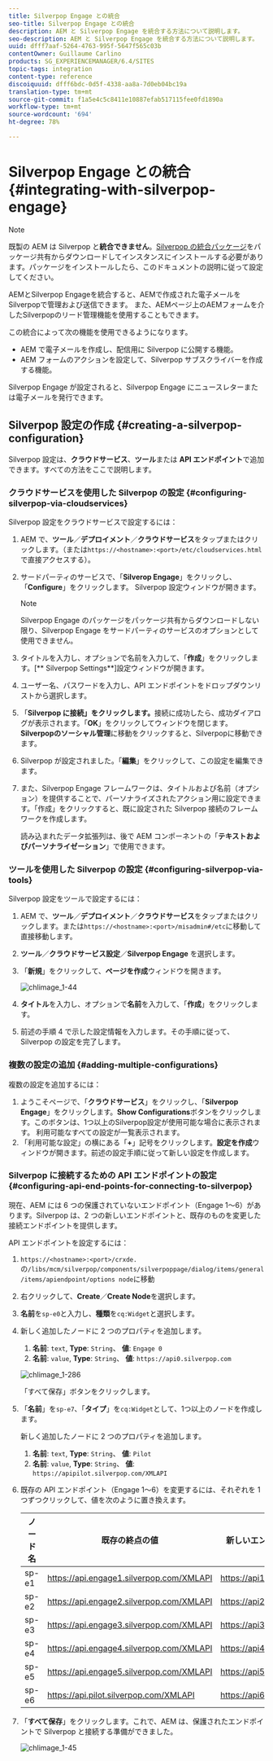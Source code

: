 ```yaml
---
title: Silverpop Engage との統合
seo-title: Silverpop Engage との統合
description: AEM と Silverpop Engage を統合する方法について説明します。
seo-description: AEM と Silverpop Engage を統合する方法について説明します。
uuid: dfff7aaf-5264-4763-995f-5647f565c03b
contentOwner: Guillaume Carlino
products: SG_EXPERIENCEMANAGER/6.4/SITES
topic-tags: integration
content-type: reference
discoiquuid: dfff6bdc-0d5f-4338-aa8a-7d0eb04bc19a
translation-type: tm+mt
source-git-commit: f1a5e4c5c8411e10887efab517115fee0fd1890a
workflow-type: tm+mt
source-wordcount: '694'
ht-degree: 78%

---
```



# Silverpop Engage との統合{#integrating-with-silverpop-engage}

>[!NOTE]
>
>既製の AEM は Silverpop と&#x200B;**統合できません**。[Silverpop の統合パッケージ](https://www.adobeaemcloud.com/content/marketplace/marketplaceProxy.html?packagePath=/content/companies/public/adobe/packages/aem620/product/cq-mcm-integrations-silverpop-content)をパッケージ共有からダウンロードしてインスタンスにインストールする必要があります。パッケージをインストールしたら、このドキュメントの説明に従って設定してください。

AEMとSilverpop Engageを統合すると、AEMで作成された電子メールをSilverpopで管理および送信できます。 また、AEMページ上のAEMフォームを介したSilverpopのリード管理機能を使用することもできます。

この統合によって次の機能を使用できるようになります。

* AEM で電子メールを作成し、配信用に Silverpop に公開する機能。
* AEM フォームのアクションを設定して、Silverpop サブスクライバーを作成する機能。

Silverpop Engage が設定されると、Silverpop Engage にニュースレターまたは電子メールを発行できます。

## Silverpop 設定の作成 {#creating-a-silverpop-configuration}

Silverpop 設定は、**クラウドサービス**、**ツール**&#x200B;または **API エンドポイント**&#x200B;で追加できます。すべての方法をここで説明します。

### クラウドサービスを使用した Silverpop の設定  {#configuring-silverpop-via-cloudservices}

Silverpop 設定をクラウドサービスで設定するには：

1. AEM で、**ツール**／**デプロイメント**／**クラウドサービス**&#x200B;をタップまたはクリックします。（または`https://<hostname>:<port>/etc/cloudservices.html`で直接アクセスする）。
1. サードパーティのサービスで、「**Silverop Engage**」をクリックし、「**Configure**」をクリックします。 Silverpop 設定ウィンドウが開きます。

   >[!NOTE]
   >
   >Silverpop Engage のパッケージをパッケージ共有からダウンロードしない限り、Silverpop Engage をサードパーティのサービスのオプションとして使用できません。

1. タイトルを入力し、オプションで名前を入力して、「**作成**」をクリックします。[** Silverpop Settings**]設定ウィンドウが開きます。
1. ユーザー名、パスワードを入力し、API エンドポイントをドロップダウンリストから選択します。
1. 「**Silverpop に接続」をクリックします。**&#x200B;接続に成功したら、成功ダイアログが表示されます。「**OK**」をクリックしてウィンドウを閉じます。**Silverpopのソーシャル管理**&#x200B;に移動をクリックすると、Silverpopに移動できます。
1. Silverpop が設定されました。「**編集**」をクリックして、この設定を編集できます。
1. また、Silverpop Engage フレームワークは、タイトルおよび名前（オプション）を提供することで、パーソナライズされたアクション用に設定できます。「作成」をクリックすると、既に設定された Silverpop 接続のフレームワークを作成します。

   読み込まれたデータ拡張列は、後で AEM コンポーネントの「**テキストおよびパーソナライゼーション**」で使用できます。

### ツールを使用した Silverpop の設定 {#configuring-silverpop-via-tools}

Silverpop 設定をツールで設定するには：

1. AEM で、**ツール**／**デプロイメント**／**クラウドサービス**&#x200B;をタップまたはクリックします。または`https://<hostname>:<port>/misadmin#/etc`に移動して直接移動します。
1. **ツール**／**クラウドサービス設定**／**Silverpop Engage** を選択します。
1. 「**新規**」をクリックして、**ページを作成**&#x200B;ウィンドウを開きます。

   ![chlimage_1-44](assets/chlimage_1-44.jpeg)

1. **タイトル**&#x200B;を入力し、オプションで&#x200B;**名前**&#x200B;を入力して、「**作成**」をクリックします。
1. 前述の手順 4 で示した設定情報を入力します。その手順に従って、Silverpop の設定を完了します。

### 複数の設定の追加  {#adding-multiple-configurations}

複数の設定を追加するには：

1. ようこそページで、「**クラウドサービス**」をクリックし、「**Silverpop Engage**」をクリックします。**Show Configurations**&#x200B;ボタンをクリックします。このボタンは、1つ以上のSilverpop設定が使用可能な場合に表示されます。 利用可能なすべての設定が一覧表示されます。
1. 「利用可能な設定」の横にある「**+**」記号をクリックします。**設定を作成**&#x200B;ウィンドウが開きます。前述の設定手順に従って新しい設定を作成します。

### Silverpop に接続するための API エンドポイントの設定  {#configuring-api-end-points-for-connecting-to-silverpop}

現在、AEM には 6 つの保護されていないエンドポイント（Engage 1～6）があります。Silverpop は、2 つの新しいエンドポイントと、既存のものを変更した接続エンドポイントを提供します。

API エンドポイントを設定するには：

1. `https://<hostname>:<port>/crxde.`の`/libs/mcm/silverpop/components/silverpoppage/dialog/items/general/items/apiendpoint/options node`に移動
1. 右クリックして、**Create**／**Create Node**&#x200B;を選択します。
1. **名前**&#x200B;を`sp-e0`と入力し、**種類**&#x200B;を`cq:Widget`と選択します。
1. 新しく追加したノードに 2 つのプロパティを追加します。

   1. **名前**: `text`,  **Type**: `String`、 **値**:  `Engage 0`
   1. **名前**: `value`,  **Type**: `String`、 **値**:  `https://api0.silverpop.com`

   ![chlimage_1-286](assets/chlimage_1-286.png)

   「すべて保存」ボタンをクリックします。

1. 「**名前**」を`sp-e7`、「**タイプ**」を`cq:Widget`として、1つ以上のノードを作成します。

   新しく追加したノードに 2 つのプロパティを追加します。

   1. **名前**: `text`,  **Type**: `String`、 **値**:  `Pilot`
   1. **名前**: `value`,  **Type**: `String`、 **値**:  `https://apipilot.silverpop.com/XMLAPI`

1. 既存の API エンドポイント（Engage 1～6）を変更するには、それぞれを 1 つずつクリックして、値を次のように置き換えます。

   | **ノード名** | **既存の終点の値** | **新しいエンドポイント値** |
   |---|---|---|
   | sp-e1 | https://api.engage1.silverpop.com/XMLAPI | https://api1.silverpop.com |
   | sp-e2 | https://api.engage2.silverpop.com/XMLAPI | https://api2.silverpop.com |
   | sp-e3 | https://api.engage3.silverpop.com/XMLAPI | https://api3.silverpop.com |
   | sp-e4 | https://api.engage4.silverpop.com/XMLAPI | https://api4.silverpop.com |
   | sp-e5 | https://api.engage5.silverpop.com/XMLAPI | https://api5.silverpop.com |
   | sp-e6 | https://api.pilot.silverpop.com/XMLAPI | https://api6.silverpop.com |

1. 「**すべて保存**」をクリックします。これで、AEM は、保護されたエンドポイントで Silverpop と接続する準備ができました。

   ![chlimage_1-45](assets/chlimage_1-45.jpeg)

